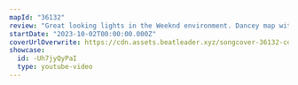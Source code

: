 ```yaml
---
mapId: "36132"
review: "Great looking lights in the Weeknd environment. Dancey map with fun patterns and nice lower diffs."
startDate: "2023-10-02T00:00:00.000Z"
coverUrlOverwrite: https://cdn.assets.beatleader.xyz/songcover-36132-cover.jpg
showcase:
  id: -Uh7jyQyPaI
  type: youtube-video
---
```

